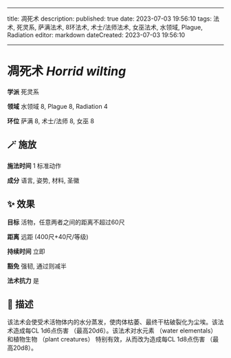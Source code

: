
---
title: 凋死术
description: 
published: true
date: 2023-07-03 19:56:10
tags: 法术, 死灵系, 萨满法术, 8环法术, 术士/法师法术, 女巫法术, 水领域, Plague, Radiation
editor: markdown
dateCreated: 2023-07-03 19:56:10

---

# **凋死术** *Horrid wilting*

**学派** 死灵系 

**领域** 水领域 8, Plague 8, Radiation 4

**环位** 萨满 8, 术士/法师 8, 女巫 8

## 🪄 施放

**施法时间** 1 标准动作

**成分** 语言, 姿势, 材料, 圣徽

## ✨ 效果 

**目标** 活物，任意两者之间的距离不超过60尺 

**距离** 远距 (400尺+40尺/等级)  

**持续时间** 立即 

**豁免** 强韧, 通过则减半

**法术抗力** 是

## 📖 描述

该法术会使受术活物体内的水分蒸发，使肉体枯萎、最终干枯破裂化为尘埃。该法术造成每CL 1d6点伤害 （最高20d6）。该法术对水元素 （water elementals） 和植物生物 （plant creatures） 特别有效，从而改为造成每CL 1d8点伤害 （最高20d8）。
    